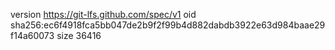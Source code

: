 version https://git-lfs.github.com/spec/v1
oid sha256:ec6f4918fca5bb047de2b9f2f99b4d882dabdb3922e63d984baae29f14a60073
size 36416

